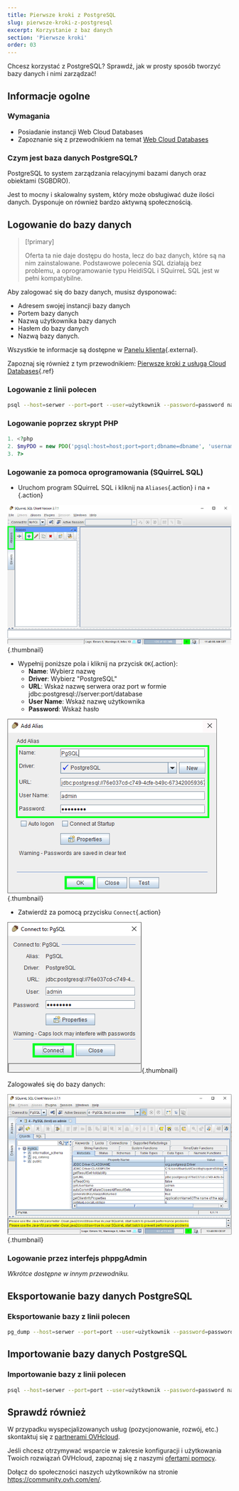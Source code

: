 ```yaml
---
title: Pierwsze kroki z PostgreSQL
slug: pierwsze-kroki-z-postgresql
excerpt: Korzystanie z baz danych
section: 'Pierwsze kroki'
order: 03
---
```


Chcesz korzystać z PostgreSQL? Sprawdź, jak w prosty sposób tworzyć bazy danych i nimi zarządzać!


## Informacje ogolne

### Wymagania

- Posiadanie instancji Web Cloud Databases
- Zapoznanie się z przewodnikiem na temat [Web Cloud Databases](../pierwsze-kroki-z-clouddb/)

### Czym jest baza danych PostgreSQL?
PostgreSQL to system zarządzania relacyjnymi bazami danych oraz obiektami (SGBDRO).

Jest to mocny i skalowalny system, który może obsługiwać duże ilości danych. Dysponuje on również bardzo aktywną społecznością.


## Logowanie do bazy danych


> [!primary]
>
> Oferta ta nie daje dostępu do hosta, lecz do baz danych, które są na nim zainstalowane. Podstawowe polecenia SQL działają bez problemu, a oprogramowanie typu HeidiSQL i SQuirreL SQL jest w pełni kompatybilne.
> 

Aby zalogować się do bazy danych, musisz dysponować:

- Adresem swojej instancji bazy danych
- Portem bazy danych
- Nazwą użytkownika bazy danych
- Hasłem do bazy danych
- Nazwą bazy danych.

Wszystkie te informacje są dostępne w [Panelu klienta](https://www.ovh.com/manager/web/){.external}.

Zapoznaj się również z tym przewodnikiem: [Pierwsze kroki z usługą Cloud Databases](../starting_with_clouddb/guide.pl-pl.md){.ref}


### Logowanie z linii polecen

```bash
psql --host=serwer --port=port --user=użytkownik --password=password nazwa_bazy
```


### Logowanie poprzez skrypt PHP

```php
1. <?php
2. $myPDO = new PDO('pgsql:host=host;port=port;dbname=dbname', 'username', 'password');
3. ?>
```


### Logowanie za pomoca oprogramowania (SQuirreL SQL)
- Uruchom program SQuirreL SQL i kliknij na `Aliases`{.action} i na `+`{.action}


![launch SQuirreL SQL](images/1.PNG){.thumbnail}

- Wypełnij poniższe pola i kliknij na przycisk `OK`{.action}:
    - **Name**: Wybierz nazwę
    - **Driver**: Wybierz "PostgreSQL"
    - **URL**: Wskaż nazwę serwera oraz port w formie jdbc:postgresql://server:port/database
    - **User Name**: Wskaż nazwę użytkownika
    - **Password**: Wskaż hasło


![config connection](images/2.PNG){.thumbnail}

- Zatwierdź za pomocą przycisku `Connect`{.action}


![valid connection](images/3.PNG){.thumbnail}

Zalogowałeś się do bazy danych:


![config connection](images/4.PNG){.thumbnail}


### Logowanie przez interfejs phppgAdmin
*Wkrótce dostępne w innym przewodniku.*


## Eksportowanie bazy danych PostgreSQL

### Eksportowanie bazy z linii polecen

```bash
pg_dump --host=serwer --port=port --user=użytkownik --password=password nazwa_bazy > nazwa_bazy.sql
```


## Importowanie bazy danych PostgreSQL

### Importowanie bazy z linii polecen

```bash
psql --host=serwer --port=port --user=użytkownik --password=password nazwa_bazy < nazwa_bazy.sql
```

## Sprawdź również

W przypadku wyspecjalizowanych usług (pozycjonowanie, rozwój, etc.) skontaktuj się z [partnerami OVHcloud](https://partner.ovhcloud.com/pl/).

Jeśli chcesz otrzymywać wsparcie w zakresie konfiguracji i użytkowania Twoich rozwiązań OVHcloud, zapoznaj się z naszymi [ofertami pomocy](https://www.ovhcloud.com/pl/support-levels/).

Dołącz do społeczności naszych użytkowników na stronie <https://community.ovh.com/en/>.